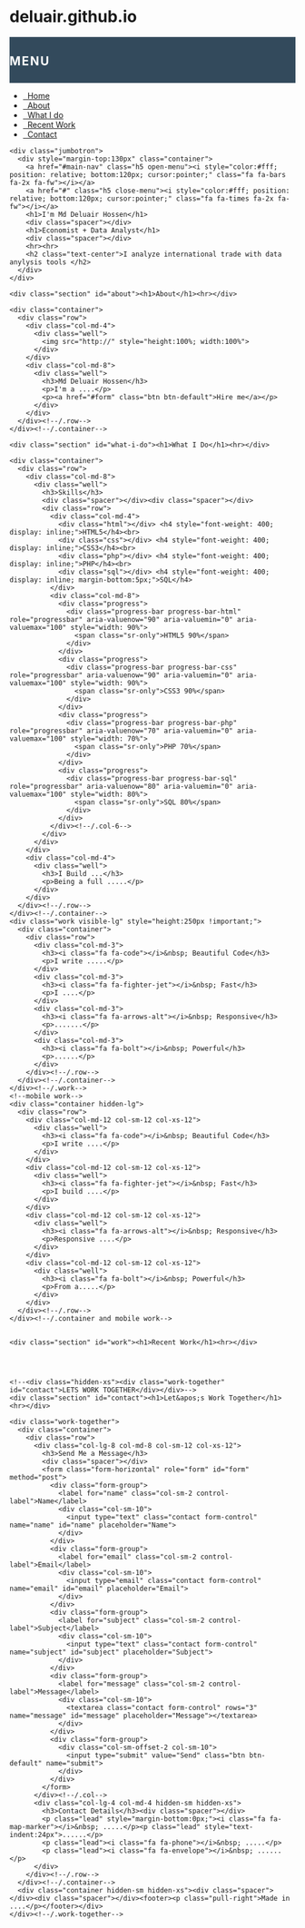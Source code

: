 # deluair.github.io
<html lang="en">
<body>

  <nav class="main-nav" id="main-nav">
    <div style="height:80px;background: rgb(51,74,92);padding-top: 1px;"><h2 class="text-center" style="color:#fff; letter-spacing:2px;">MENU</h2></div>
    <ul class="nav nav-pills nav-stacked">
      <li class="active"><a href="#"><i class="fa fa-home fa-fw"></i>&nbsp; Home</a></li>
      <li><a href="#about"><i class="fa fa-user fa-fw"></i>&nbsp; About</a></li>
      <li><a href="#what-i-do"><i class="fa fa-signal fa-fw"></i>&nbsp; What I do</a></li>
      <li><a href="#work"><i class="fa fa-briefcase fa-fw"></i>&nbsp; Recent Work</a></li>
      <li><a href="#contact"><i class="fa fa-envelope-o fa-fw"></i>&nbsp; Contact</a></li>
    </ul>
  </nav>

  <div class="page-wrap">

    <div class="jumbotron">
      <div style="margin-top:130px" class="container">
        <a href="#main-nav" class="h5 open-menu"><i style="color:#fff; position: relative; bottom:120px; cursor:pointer;" class="fa fa-bars fa-2x fa-fw"></i></a>
        <a href="#" class="h5 close-menu"><i style="color:#fff; position: relative; bottom:120px; cursor:pointer;" class="fa fa-times fa-2x fa-fw"></i></a>
        <h1>I'm Md Deluair Hossen</h1>
        <div class="spacer"></div>
        <h1>Economist + Data Analyst</h1>
        <div class="spacer"></div>
        <hr><hr>
        <h2 class="text-center">I analyze international trade with data anylysis tools </h2>
      </div>
    </div>

    <div class="section" id="about"><h1>About</h1><hr></div>

    <div class="container">
      <div class="row">
        <div class="col-md-4">
          <div class="well">
            <img src="http://" style="height:100%; width:100%">
          </div>
        </div>
        <div class="col-md-8">
          <div class="well">
            <h3>Md Deluair Hossen</h3>
            <p>I'm a ....</p>
            <p><a href="#form" class="btn btn-default">Hire me</a></p>
          </div>
        </div>
      </div><!--/.row-->
    </div><!--/.container-->

    <div class="section" id="what-i-do"><h1>What I Do</h1><hr></div>

    <div class="container">
      <div class="row">
        <div class="col-md-8">
          <div class="well">
            <h3>Skills</h3>
            <div class="spacer"></div><div class="spacer"></div>
            <div class="row">
              <div class="col-md-4">
                <div class="html"></div> <h4 style="font-weight: 400; display: inline;">HTML5</h4><br>
                <div class="css"></div> <h4 style="font-weight: 400; display: inline;">CSS3</h4><br>
                <div class="php"></div> <h4 style="font-weight: 400; display: inline;">PHP</h4><br>
                <div class="sql"></div> <h4 style="font-weight: 400; display: inline; margin-bottom:5px;">SQL</h4>
              </div>
              <div class="col-md-8">
                <div class="progress">
                  <div class="progress-bar progress-bar-html" role="progressbar" aria-valuenow="90" aria-valuemin="0" aria-valuemax="100" style="width: 90%">
                    <span class="sr-only">HTML5 90%</span>
                  </div>
                </div>
                <div class="progress">
                  <div class="progress-bar progress-bar-css" role="progressbar" aria-valuenow="90" aria-valuemin="0" aria-valuemax="100" style="width: 90%">
                    <span class="sr-only">CSS3 90%</span>
                  </div>
                </div>
                <div class="progress">
                  <div class="progress-bar progress-bar-php" role="progressbar" aria-valuenow="70" aria-valuemin="0" aria-valuemax="100" style="width: 70%">
                    <span class="sr-only">PHP 70%</span>
                  </div>
                </div>
                <div class="progress">
                  <div class="progress-bar progress-bar-sql" role="progressbar" aria-valuenow="80" aria-valuemin="0" aria-valuemax="100" style="width: 80%">
                    <span class="sr-only">SQL 80%</span>
                  </div>
                </div>
              </div><!--/.col-6-->
            </div>
          </div>
        </div>
        <div class="col-md-4">
          <div class="well">
            <h3>I Build ...</h3>
            <p>Being a full .....</p>
          </div>
        </div>
      </div><!--/.row-->
    </div><!--/.container-->
    <div class="work visible-lg" style="height:250px !important;">
      <div class="container">
        <div class="row">
          <div class="col-md-3">
            <h3><i class="fa fa-code"></i>&nbsp; Beautiful Code</h3>
            <p>I write .....</p>
          </div>
          <div class="col-md-3">
            <h3><i class="fa fa-fighter-jet"></i>&nbsp; Fast</h3>
            <p>I ....</p>
          </div>
          <div class="col-md-3">
            <h3><i class="fa fa-arrows-alt"></i>&nbsp; Responsive</h3>
            <p>.......</p>
          </div>
          <div class="col-md-3">
            <h3><i class="fa fa-bolt"></i>&nbsp; Powerful</h3>
            <p>......</p>
          </div>
        </div><!--/.row-->
      </div><!--/.container-->
    </div><!--/.work-->
    <!--mobile work-->
    <div class="container hidden-lg">
      <div class="row">
        <div class="col-md-12 col-sm-12 col-xs-12">
          <div class="well">
            <h3><i class="fa fa-code"></i>&nbsp; Beautiful Code</h3>
            <p>I write ....</p>
          </div>
        </div>
        <div class="col-md-12 col-sm-12 col-xs-12">
          <div class="well">
            <h3><i class="fa fa-fighter-jet"></i>&nbsp; Fast</h3>
            <p>I build ....</p>
          </div>
        </div>
        <div class="col-md-12 col-sm-12 col-xs-12">
          <div class="well">
            <h3><i class="fa fa-arrows-alt"></i>&nbsp; Responsive</h3>
            <p>Responsive ....</p>
          </div>
        </div>
        <div class="col-md-12 col-sm-12 col-xs-12">
          <div class="well">
            <h3><i class="fa fa-bolt"></i>&nbsp; Powerful</h3>
            <p>From a.....</p>
          </div>
        </div>
      </div><!--/.row-->
    </div><!--/.container and mobile work-->


    <div class="section" id="work"><h1>Recent Work</h1><hr></div>

   


    <!--<div class="hidden-xs"><div class="work-together" id="contact">LETS WORK TOGETHER</div></div>-->
    <div class="section" id="contact"><h1>Let&apos;s Work Together</h1><hr></div>

    <div class="work-together">
      <div class="container">
        <div class="row">
          <div class="col-lg-8 col-md-8 col-sm-12 col-xs-12">
            <h3>Send Me a Message</h3>
            <div class="spacer"></div>
            <form class="form-horizontal" role="form" id="form" method="post">
              <div class="form-group">
                <label for="name" class="col-sm-2 control-label">Name</label>
                <div class="col-sm-10">
                  <input type="text" class="contact form-control" name="name" id="name" placeholder="Name">
                </div>
              </div>
              <div class="form-group">
                <label for="email" class="col-sm-2 control-label">Email</label>
                <div class="col-sm-10">
                  <input type="email" class="contact form-control" name="email" id="email" placeholder="Email">
                </div>
              </div>
              <div class="form-group">
                <label for="subject" class="col-sm-2 control-label">Subject</label>
                <div class="col-sm-10">
                  <input type="text" class="contact form-control" name="subject" id="subject" placeholder="Subject">
                </div>
              </div>
              <div class="form-group">
                <label for="message" class="col-sm-2 control-label">Message</label>
                <div class="col-sm-10">
                  <textarea class="contact form-control" rows="3" name="message" id="message" placeholder="Message"></textarea>
                </div>
              </div>
              <div class="form-group">
                <div class="col-sm-offset-2 col-sm-10">
                  <input type="submit" value="Send" class="btn btn-default" name="submit">
                </div>
              </div>
            </form>
          </div><!--/.col-->
          <div class="col-lg-4 col-md-4 hidden-sm hidden-xs">
            <h3>Contact Details</h3><div class="spacer"></div>
            <p class="lead" style="margin-bottom:0px;"><i class="fa fa-map-marker"></i>&nbsp; .....</p><p class="lead" style="text-indent:24px">......</p>
            <p class="lead"><i class="fa fa-phone"></i>&nbsp; .....</p>
            <p class="lead"><i class="fa fa-envelope"></i>&nbsp; ......</p>
          </div>
        </div><!--/.row-->
      </div><!--/.container-->
      <div class="container hidden-sm hidden-xs"><div class="spacer"></div><div class="spacer"></div><footer><p class="pull-right">Made in ....</p></footer></div>
    </div><!--/.work-together-->

  </div><!--/.page-wrap-->
</body>
</html>
